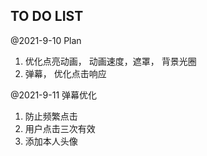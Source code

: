 
## TO DO LIST

@2021-9-10 Plan

1. 优化点亮动画， 动画速度，遮罩， 背景光圈
2. 弹幕， 优化点击响应


@2021-9-11  弹幕优化

1. 防止频繁点击
2. 用户点击三次有效
3. 添加本人头像